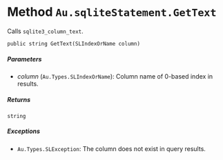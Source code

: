 # Method `Au.sqliteStatement.GetText`

Calls `sqlite3_column_text`.

```
public string GetText(SLIndexOrName column)
```

##### Parameters

- *column*  (`Au.Types.SLIndexOrName`):
    Column name of 0-based index in results.

##### Returns

`string`

##### Exceptions

- `Au.Types.SLException`:
    The column does not exist in query results.